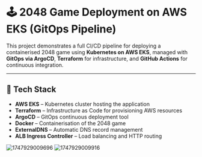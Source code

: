 # 🕹️ 2048 Game Deployment on AWS EKS (GitOps Pipeline)

This project demonstrates a full CI/CD pipeline for deploying a containerised 2048 game using **Kubernetes on AWS EKS**, managed with **GitOps via ArgoCD**, **Terraform** for infrastructure, and **GitHub Actions** for continuous integration.

---

## 🔧 Tech Stack

- **AWS EKS** – Kubernetes cluster hosting the application  
- **Terraform** – Infrastructure as Code for provisioning AWS resources  
- **ArgoCD** – GitOps continuous deployment tool  
- **Docker** – Containerisation of the 2048 game  
- **ExternalDNS** – Automatic DNS record management  
- **ALB Ingress Controller** – Load balancing and HTTP routing  

![1747929009696](https://github.com/user-attachments/assets/affa2749-a8c2-41bc-9c5c-77a5313e2b62)
![1747929009916](https://github.com/user-attachments/assets/321772bc-11bb-4827-954c-47568445a6b6)
